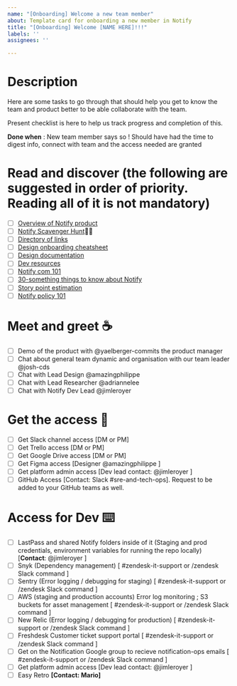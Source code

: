 ```yaml
---
name: "[Onboarding] Welcome a new team member"
about: Template card for onboarding a new member in Notify
title: "[Onboarding] Welcome [NAME HERE]!!!"
labels: ''
assignees: ''

---
```


# Description 

Here are some tasks to go through that should help you get to know the team and product better to be able collaborate with the team.

Present checklist is here to help us track progress and completion of this.

**Done when** :  New team member says so ! Should have had the time to digest info, connect with team and the access needed are granted 

#  Read and discover **(the following are suggested in order of priority. Reading all of it is not mandatory)**

- [ ] [Overview of Notify product](https://docs.google.com/document/d/1naerXecHaMR6-udeYiny5a_84CvIKwITAlwR8ZwsIZY/edit#) 
- [ ] [Notify Scavenger Hunt](https://docs.google.com/document/d/1MmKBZqMNpsLU0TlURGCyOlByZHGfZccteuYdGZ9amwM/edit#heading=h.sxqbcn4k0lmo)🕵️‍♀️
- [ ] [Directory of links](https://docs.google.com/document/d/15dk3fz6BwX0_ZwHyCXMDYIWCszXSoFarqydKQNeeyx0/edit)
- [ ] [Design onboarding cheatsheet](https://docs.google.com/document/d/1hWjtCQp1N6_EADquwbBAuJ37ZNdxHvfxMCEDtO1M--g/edit#heading=h.g3c6sgz3eiwh)
- [ ] [Design documentation](https://docs.google.com/presentation/d/1gwK4b-R3izYsAh12MVWkFknWDR7URkxTPp1jHU9gULc/edit)
- [ ] [Dev resources](https://docs.google.com/document/d/1Nd3tqUO48oQvc0Vkn6iaCv01w1AkjyWbfOG2ZrKwAtI/edit#heading=h.gsberul37syg)
- [ ] [Notify com 101](https://docs.google.com/document/d/19cdOXloQ0bTZuJUidCuMqvOPD18djA_3CnVJdsecaXE/edit)
- [ ] [30-something things to know about Notify](https://docs.google.com/document/d/1pNDfw--2kBPBOEx_9EVKCiLD0wTaC0rjticZv1sVtb8)
- [ ] [Story point estimation](https://drive.google.com/file/d/1d2offGEmop4dMZFrCQGPKPqMNoK7n9NW/view)
- [ ] [Notify policy 101](https://docs.google.com/presentation/d/1A_0CAcORZI0vB_if3L53IzEJwr8cr0N8aJ5UmtWXwHc/edit#slide=id.p)

# Meet and greet ☕️

- [ ] Demo of the product with @yaelberger-commits the product manager
- [ ] Chat about general team dynamic and organisation with our team leader @josh-cds
- [ ] Chat with Lead Design @amazingphilippe 
- [ ] Chat with Lead Researcher @adriannelee 
- [ ] Chat with Notify Dev Lead @jimleroyer 

# Get the access 👀

- [ ] Get Slack channel access [DM or PM]
- [ ] Get Trello access [DM or PM]
- [ ] Get Google Drive access [DM or PM]
- [ ] Get Figma access [Designer @amazingphilippe ]
- [ ] Get platform admin access [Dev lead contact: @jimleroyer ]
- [ ] GitHub Access [Contact: Slack #sre-and-tech-ops]. Request to be added to your GitHub teams as well.

# Access for Dev  ⌨️

- [ ] LastPass and shared Notify folders inside of it (Staging and prod credentials, environment variables for running the repo locally) [**Contact**: @jimleroyer ]
- [ ] Snyk (Dependency management) [ #zendesk-it-support or /zendesk Slack command ]
- [ ] Sentry (Error logging / debugging for staging) [ #zendesk-it-support or /zendesk Slack command ]
- [ ] AWS (staging and production accounts) Error log monitoring ; S3 buckets for asset management [ #zendesk-it-support or /zendesk Slack command ]
- [ ] New Relic (Error logging / debugging for production) [ #zendesk-it-support or /zendesk Slack command ]
- [ ] Freshdesk Customer ticket support portal [ #zendesk-it-support or /zendesk Slack command ]
- [ ] Get on the Notification Google group to recieve notification-ops emails [ #zendesk-it-support or /zendesk Slack command ]
- [ ] Get platform admin access [Dev lead contact: @jimleroyer ]
- [ ] Easy Retro **[Contact: Mario]**
